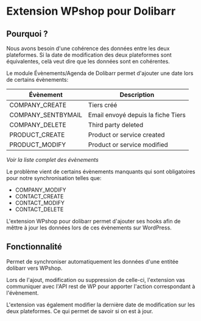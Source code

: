 # Extension WPshop pour Dolibarr

## Pourquoi ?

Nous avons besoin d'une cohérence des données entre les deux plateformes.
Si la date de modification des deux plateformes sont équivalentes, celà veut dire que les données sont en cohérentes.

Le module Évènements/Agenda de Dolibarr permet d'ajouter une date lors de certains évènements:

| Évènement          | Description                         |
| ------------------ | ----------------------------------- |
| COMPANY_CREATE     | Tiers créé                          |
| COMPANY_SENTBYMAIL | Email envoyé depuis la fiche Tiers  |
| COMPANY_DELETE     | Third party deleted                 |
| PRODUCT_CREATE     | Product or service created          |
| PRODUCT_MODIFY     | Product or service modified         |

*Voir la liste complet des évènements*

Le problème vient de certains évènements manquants qui sont obligatoires pour notre synchronisation telles que:

- COMPANY_MODIFY
- CONTACT_CREATE
- CONTACT_MODIFY
- CONTACT_DELETE

L'extension WPshop pour dolibarr permet d'ajouter ses hooks afin de mêttre à jour les données lors de ces évènements sur WordPress.

## Fonctionnalité

Permet de synchroniser automatiquement les données d'une entitée dolibarr vers WPshop.

Lors de l'ajout, modification ou suppression de celle-ci, l'extension vas communiquer avec l'API rest de WP pour apporter l'action correspondant à l'évènement.

L'extension vas également modifier la dernière date de modification sur les deux plateformes. Ce qui permet de savoir si on est à jour.
